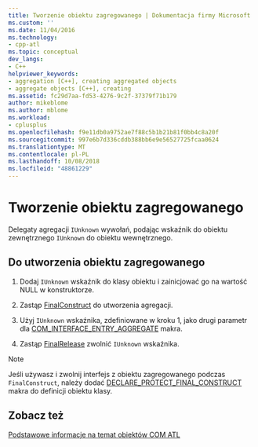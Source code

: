 ```yaml
---
title: Tworzenie obiektu zagregowanego | Dokumentacja firmy Microsoft
ms.custom: ''
ms.date: 11/04/2016
ms.technology:
- cpp-atl
ms.topic: conceptual
dev_langs:
- C++
helpviewer_keywords:
- aggregation [C++], creating aggregated objects
- aggregate objects [C++], creating
ms.assetid: fc29d7aa-fd53-4276-9c2f-37379f71b179
author: mikeblome
ms.author: mblome
ms.workload:
- cplusplus
ms.openlocfilehash: f9e11db0a9752ae7f88c5b1b21b81f0bb4c8a20f
ms.sourcegitcommit: 997e6b7d336cddb388bb6e9e56527725fcaa0624
ms.translationtype: MT
ms.contentlocale: pl-PL
ms.lasthandoff: 10/08/2018
ms.locfileid: "48861229"
---
```

# <a name="creating-an-aggregated-object"></a>Tworzenie obiektu zagregowanego

Delegaty agregacji `IUnknown` wywołań, podając wskaźnik do obiektu zewnętrznego `IUnknown` do obiektu wewnętrznego.

## <a name="to-create-an-aggregated-object"></a>Do utworzenia obiektu zagregowanego

1. Dodaj `IUnknown` wskaźnik do klasy obiektu i zainicjować go na wartość NULL w konstruktorze.

1. Zastąp [FinalConstruct](../atl/reference/ccomobjectrootex-class.md#finalconstruct) do utworzenia agregacji.

1. Użyj `IUnknown` wskaźnika, zdefiniowane w kroku 1, jako drugi parametr dla [COM_INTERFACE_ENTRY_AGGREGATE](reference/com-interface-entry-macros.md#com_interface_entry_aggregate) makra.

1. Zastąp [FinalRelease](../atl/reference/ccomobjectrootex-class.md#finalrelease) zwolnić `IUnknown` wskaźnika.

> [!NOTE]
> Jeśli używasz i zwolnij interfejs z obiektu zagregowanego podczas `FinalConstruct`, należy dodać [DECLARE_PROTECT_FINAL_CONSTRUCT](reference/aggregation-and-class-factory-macros.md#declare_protect_final_construct) makra do definicji obiektu klasy.

## <a name="see-also"></a>Zobacz też

[Podstawowe informacje na temat obiektów COM ATL](../atl/fundamentals-of-atl-com-objects.md)

